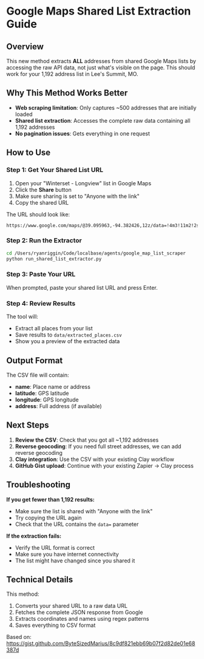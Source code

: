 # Google Maps Shared List Extraction Guide

## Overview

This new method extracts **ALL** addresses from shared Google Maps lists by accessing the raw API data, not just what's visible on the page. This should work for your 1,192 address list in Lee's Summit, MO.

## Why This Method Works Better

- **Web scraping limitation**: Only captures ~500 addresses that are initially loaded
- **Shared list extraction**: Accesses the complete raw data containing all 1,192 addresses
- **No pagination issues**: Gets everything in one request

## How to Use

### Step 1: Get Your Shared List URL

1. Open your "Winterset - Longview" list in Google Maps
2. Click the **Share** button 
3. Make sure sharing is set to "Anyone with the link"
4. Copy the shared URL

The URL should look like:
```
https://www.google.com/maps/@39.095963,-94.382426,12z/data=!4m3!11m2!2s...
```

### Step 2: Run the Extractor

```bash
cd /Users/ryanriggin/Code/localbase/agents/google_map_list_scraper
python run_shared_list_extractor.py
```

### Step 3: Paste Your URL

When prompted, paste your shared list URL and press Enter.

### Step 4: Review Results

The tool will:
- Extract all places from your list
- Save results to `data/extracted_places.csv`
- Show you a preview of the extracted data

## Output Format

The CSV file will contain:
- **name**: Place name or address
- **latitude**: GPS latitude 
- **longitude**: GPS longitude
- **address**: Full address (if available)

## Next Steps

1. **Review the CSV**: Check that you got all ~1,192 addresses
2. **Reverse geocoding**: If you need full street addresses, we can add reverse geocoding
3. **Clay integration**: Use the CSV with your existing Clay workflow
4. **GitHub Gist upload**: Continue with your existing Zapier → Clay process

## Troubleshooting

**If you get fewer than 1,192 results:**
- Make sure the list is shared with "Anyone with the link"
- Try copying the URL again
- Check that the URL contains the `data=` parameter

**If the extraction fails:**
- Verify the URL format is correct
- Make sure you have internet connectivity
- The list might have changed since you shared it

## Technical Details

This method:
1. Converts your shared URL to a raw data URL
2. Fetches the complete JSON response from Google
3. Extracts coordinates and names using regex patterns
4. Saves everything to CSV format

Based on: https://gist.github.com/ByteSizedMarius/8c9df821ebb69b07f2d82de01e68387d 